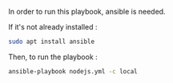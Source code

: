 In order to run this playbook, ansible is needed.

If it's not already installed : 
```bash
sudo apt install ansible
```

Then, to run the playbook :
```bash
ansible-playbook nodejs.yml -c local
```
